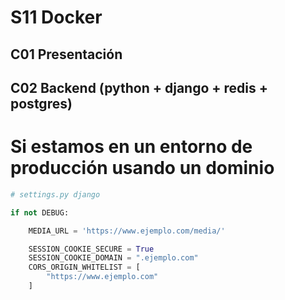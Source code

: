 # S11 Docker

## C01 Presentación

## C02 Backend (python + django + redis + postgres)

# Si estamos en un entorno de producción usando un dominio

```python
# settings.py django

if not DEBUG:

    MEDIA_URL = 'https://www.ejemplo.com/media/'

    SESSION_COOKIE_SECURE = True
    SESSION_COOKIE_DOMAIN = ".ejemplo.com"
    CORS_ORIGIN_WHITELIST = [
        "https://www.ejemplo.com"
    ]
```
